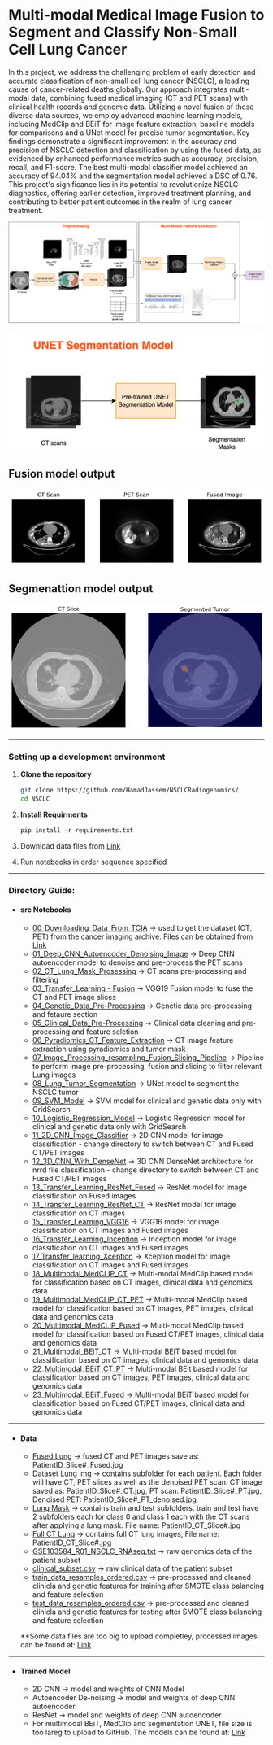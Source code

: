 # Multi-modal Medical Image Fusion to Segment and Classify Non-Small Cell Lung Cancer

In this project, we address the challenging problem of early detection and accurate classification of non-small cell lung cancer (NSCLC), a leading cause of cancer-related deaths globally. Our approach integrates multi-modal data, combining  fused medical imaging (CT and PET scans) with clinical health records and genomic data. Utilizing a novel fusion of these diverse data sources, we employ advanced machine learning models, including MedClip and BEiT for image feature extraction, baseline models for comparisons and a UNet model for precise tumor segmentation. Key findings demonstrate a significant improvement in the accuracy and precision of NSCLC detection and classification by using the fused data, as evidenced by enhanced performance metrics such as accuracy, precision, recall, and F1-score. The best multi-modal classifier model achieved an accuracy of 94.04\% and the segmentation model achieved a DSC of 0.76. This project's significance lies in its potential to revolutionize NSCLC diagnostics, offering earlier detection, improved treatment planning, and contributing to better patient outcomes in the realm of lung cancer treatment. 

<p align="center">
  <img src="https://github.com/HamadJassem/NSCLCRadiogenomics/blob/main/imgs/model_arch.png" alt="Model Architecture Diagram"/>
</p>
<p align="center">
  <img src="https://github.com/HamadJassem/NSCLCRadiogenomics/blob/main/imgs/seg.png" alt="Model Architecture Diagram"/>
</p>

## Fusion model output
<p align="center">
  <img src="https://github.com/HamadJassem/NSCLCRadiogenomics/blob/main/imgs/output.png" alt="Fusion Model Output"/>
</p>

## Segmenattion model output
<p align="center">
  <img src="https://github.com/HamadJassem/NSCLCRadiogenomics/blob/main/imgs/segmentation.png" alt="Segmentation Output"/>
</p>

---
### Setting up a development environment

1. **Clone the repository**

   ```bash
   git clone https://github.com/HamadJassem/NSCLCRadiogenomics/
   cd NSCLC
2. **Install Requirments**
   ```python
   pip install -r requirements.txt
3. Download data files from [Link](https://drive.google.com/drive/folders/1AijJOVC5Mj14_BNi26rN_HLp1D9mxWkI?usp=sharing)
4. Run notebooks in order sequence specified

---
### Directory Guide:
- #### src Notebooks
  - [00_Downloading_Data_From_TCIA](https://github.com/HamadJassem/NSCLCRadiogenomics/blob/main/src%20notebooks/00_Downloading_Data_From_TCIA.ipynb) -> used to get the dataset (CT, PET) from the cancer imaging archive. Files can be obtained from [Link](https://drive.google.com/drive/folders/1AijJOVC5Mj14_BNi26rN_HLp1D9mxWkI?usp=sharing)
  - [01_Deep_CNN_Autoencoder_Denoising_Image](https://github.com/HamadJassem/NSCLCRadiogenomics/blob/main/src%20notebooks/01_Deep_CNN_%20Autoencoder_Denoising_Image.ipynb) -> Deep CNN autoencoder model to denoise and pre-process the PET scans
  - [02_CT_Lung_Mask_Prosessing](https://github.com/HamadJassem/NSCLCRadiogenomics/blob/main/src%20notebooks/02_CT_Lung_Mask_Prosessing.ipynb) -> CT scans pre-processing and filtering
  - [03_Transfer_Learning - Fusion](https://github.com/HamadJassem/NSCLCRadiogenomics/blob/main/src%20notebooks/03_Transfer_Learning%20-%20Fusion.ipynb) -> VGG19 Fusion model to fuse the CT and PET image slices
  - [04_Genetic_Data_Pre-Processing](https://github.com/HamadJassem/NSCLCRadiogenomics/blob/main/src%20notebooks/04_Genetic_Data_Pre-Processing.ipynb) -> Genetic data pre-processing and fetaure section
  - [05_Clinical_Data_Pre-Processing](https://github.com/HamadJassem/NSCLCRadiogenomics/blob/main/src%20notebooks/05_Clinical_Data_Pre-Processing.ipynb) -> Clinical data cleaning and pre-processing and feature selction
  - [06_Pyradiomics_CT_Feature_Extraction](https://github.com/HamadJassem/NSCLCRadiogenomics/blob/main/src%20notebooks/06_Pyradiomics_CT_Feature%20Extraction.ipynb) -> CT image feature extraction using pyradiomics and tumor mask
  - [07_Image_Processing_resampling_Fusion_Slicing_Pipeline](https://github.com/HamadJassem/NSCLCRadiogenomics/blob/main/src%20notebooks/07_Image_Processing%20_resampling_Fusion_Slicing_Pipeline.ipynb) -> Pipeline to perform image pre-processing, fusion and slicing to filter relevant Lung images
  - [08_Lung_Tumor_Segmentation](https://github.com/HamadJassem/NSCLCRadiogenomics/blob/main/src%20notebooks/08_Lung_Tumor_Segmentation.ipynb) -> UNet model to segment the NSCLC tumor
  - [09_SVM_Model](https://github.com/HamadJassem/NSCLCRadiogenomics/blob/main/src%20notebooks/09_SVM_Model.ipynb) -> SVM model for clinical and genetic data only with GridSearch
  - [10_Logistic_Regression_Model](https://github.com/HamadJassem/NSCLCRadiogenomics/blob/main/src%20notebooks/10_Logistic_Regression_Model.ipynb) -> Logistic Regression model for clinical and genetic data only with GridSearch
  - [11_2D_CNN_Image_Classifier](https://github.com/HamadJassem/NSCLCRadiogenomics/blob/main/src%20notebooks/11_2D%20CNN%20Image%20Classifier.ipynb) -> 2D CNN model for image classification - change directory to switch between CT and Fused CT/PET images
  - [12_3D_CNN_With_DenseNet](https://github.com/HamadJassem/NSCLCRadiogenomics/blob/main/src%20notebooks/12_3D_CNN_With_DenseNet.ipynb) -> 3D CNN DenseNet architecture for nrrd file classification - change directory to switch between CT and Fused CT/PET images
  - [13_Transfer_Learning_ResNet_Fused](https://github.com/HamadJassem/NSCLCRadiogenomics/blob/main/src%20notebooks/13_Transfer_Learning_ResNet_Fused.ipynb) -> ResNet model for image classification on Fused images
  - [14_Transfer_Learning_ResNet_CT](https://github.com/HamadJassem/NSCLCRadiogenomics/blob/main/src%20notebooks/14_Transfer_Learning_ResNet_CT.ipynb) -> ResNet model for image classification on CT images
  - [15_Transfer_Learning_VGG16](https://github.com/HamadJassem/NSCLCRadiogenomics/blob/main/src%20notebooks/15_Transfer_Learning_VGG16.ipynb) -> VGG16 model for image classification on CT images and Fused images
  - [16_Transfer_Learning_Inception](https://github.com/HamadJassem/NSCLCRadiogenomics/blob/main/src%20notebooks/16_Transfer_Learning_Inception.ipynb) -> Inception model for image classification on CT images and Fused images
  - [17_Transfer_learning_Xception](https://github.com/HamadJassem/NSCLCRadiogenomics/blob/main/src%20notebooks/17_Transfer_learning_Xception.ipynb) -> Xception model for image classification on CT images and Fused images
  - [18_Multimodal_MedCLIP_CT](https://github.com/HamadJassem/NSCLCRadiogenomics/blob/main/src%20notebooks/18_Multimodal_MedCLIP_CT.ipynb) -> Multi-modal MedClip based model for classification based on CT images, clinical data and genomics data
  - [19_Multimodal_MedCLIP_CT_PET](https://github.com/HamadJassem/NSCLCRadiogenomics/blob/main/src%20notebooks/19_Multimodal_MedCLIP_CT_PET.ipynb) -> Multi-modal MedClip based model for classification based on CT images, PET images, clinical data and genomics data
  - [20_Multimodal_MedCLIP_Fused](https://github.com/HamadJassem/NSCLCRadiogenomics/blob/main/src%20notebooks/20_Multimodal_MedCLIP_Fused.ipynb) -> Multi-modal MedClip based model for classification based on Fused CT/PET images, clinical data and genomics data
  - [21_Multimodal_BEiT_CT](https://github.com/HamadJassem/NSCLCRadiogenomics/blob/main/src%20notebooks/21_Multimodal_BEiT_CT.ipynb) -> Multi-modal BEiT based model for classification based on CT images, clinical data and genomics data
  - [22_Multimodal_BEiT_CT_PT](https://github.com/HamadJassem/NSCLCRadiogenomics/blob/main/src%20notebooks/22_Multimodal_BEiT_CT_PT.ipynb) -> Multi-modal BEit based model for classification based on CT images, PET images, clinical data and genomics data
  - [23_Multimodal_BEiT_Fused](https://github.com/HamadJassem/NSCLCRadiogenomics/blob/main/src%20notebooks/23_Multimodal_BEiT_Fused.ipynb) -> Multi-modal BEiT based model for classification based on Fused CT/PET images, clinical data and genomics data

---

- #### Data
  - [Fused Lung](https://github.com/HamadJassem/NSCLCRadiogenomics/tree/main/Data/Fused%20Lung%202%20copy) -> fused CT and PET images save as: PatientID_Slice#_Fused.jpg
  - [Dataset Lung img](https://github.com/HamadJassem/NSCLCRadiogenomics/tree/main/Data/Dataset%20Lung%20img) -> contains subfolder for each patient. Each folder will have CT, PET slices as well as the denoised PET scan. CT image saved as: PatientID_Slice#_CT.jpg, PT scan: PatientID_Slice#_PT.jpg, Denoised PET: PatientID_Slice#_PT_denoised.jpg
  - [Lung Mask](https://github.com/HamadJassem/NSCLCRadiogenomics/tree/main/Data/Lung%20Mask%20Train%20Test) -> contains train and test subfolders. train and test have 2 subfolders each for class 0 and class 1 each with the CT scans after applying a lung mask. File name: PatientID_CT_Slice#.jpg
  - [Full CT Lung](https://github.com/HamadJassem/NSCLCRadiogenomics/tree/main/Data/Full%20CT%20Lung) -> contains full CT lung images, File name: PatientID_CT_Slice#.jpg
  - [GSE103584_R01_NSCLC_RNAseq.txt](https://github.com/HamadJassem/NSCLCRadiogenomics/blob/main/Data/GSE103584_R01_NSCLC_RNAseq.txt) -> raw genomics data of the patient subset
  - [clinical_subset.csv](https://github.com/HamadJassem/NSCLCRadiogenomics/blob/main/Data/clinical_subset.csv) -> raw clinical data of the patient subset
  - [train_data_resamples_ordered.csv](https://github.com/HamadJassem/NSCLCRadiogenomics/blob/main/Data/train_data_resamples_ordered.csv) -> pre-processed and cleaned clinicla and genetic features for training after SMOTE class balancing and feature selection
  - [test_data_resamples_ordered.csv](https://github.com/HamadJassem/NSCLCRadiogenomics/blob/main/Data/test_data_resamples_ordered.csv) -> pre-processed and cleaned clinicla and genetic features for testing after SMOTE class balancing and feature selection

  **Some data files are too big to upload completley, processed images can be found at: [Link](https://drive.google.com/drive/folders/1AijJOVC5Mj14_BNi26rN_HLp1D9mxWkI?usp=sharing)
  
---
- #### Trained Model
  - 2D CNN -> model and weights of CNN Model
  - Autoencoder De-noising -> model and weights of deep CNN autoencoder
  - ResNet -> model and weights of deep CNN autoencoder
  - For multimodal BEiT, MedClip and segmentation UNET, file size is too lareg to upload to GitHub. The models can be found at: [Link](https://drive.google.com/drive/folders/1AijJOVC5Mj14_BNi26rN_HLp1D9mxWkI?usp=sharing)

